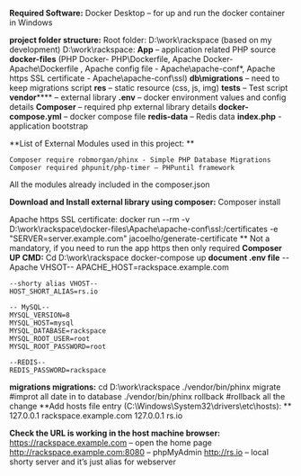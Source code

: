 **Required Software:**
	Docker Desktop – for up and run the docker container in Windows


**project folder structure:**
Root folder: D:\work\rackspace  (based on my development)
D:\work\rackspace:
	**App** – application related PHP source 
	**docker-files** (PHP Docker- PHP\Dockerfile, Apache Docker- Apache\Dockerfile , Apache config file - Apache\apache-conf\*, Apache https SSL certificate - Apache\apache-conf\ssl)
	**db\migrations** – need to keep migrations script 
	**res** – static resource (css, js, img)
	**tests** – Test script 
	**vendor****** – external library 
	**.env** – docker environment values and config details 
	**Composer** – required php external library details 
	**docker-compose.yml** – docker compose file
	**redis-data** – Redis data 
	**index.php** - application bootstrap 
	
	
**List of External Modules used in this project: **

	Composer require robmorgan/phinx - Simple PHP Database Migrations
	Composer required phpunit/php-timer – PHPuntil framework 

All the modules already included in the composer.json 

**Download and Install external library using composer:** 
 Composer install 

Apache https SSL certificate: 
docker run --rm -v D:\work\rackspace\docker-files\Apache\apache-conf\ssl:/certificates -e "SERVER=server.example.com" jacoelho/generate-certificate
** Not a mandatory, if you need to run the app https then only required 
**Composer UP CMD:**
	Cd D:\work\rackspace
	docker-compose up 
**document .env file**
	--Apache VHSOT--
	APACHE_HOST=rackspace.example.com

	--shorty alias VHOST--
	HOST_SHORT_ALIAS=rs.io

	-- MySQL--
	MYSQL_VERSION=8
	MYSQL_HOST=mysql
	MYSQL_DATABASE=rackspace
	MYSQL_ROOT_USER=root
	MYSQL_ROOT_PASSWORD=root

	--REDIS--
	REDIS_PASSWORD=rackspace

**migrations migrations:**
	cd D:\work\rackspace
	 ./vendor/bin/phinx  migrate #improt all date in to database 
	./vendor/bin/phinx  rollback #rollback all the change 
**Add hosts file entry (C:\Windows\System32\drivers\etc\hosts): **
127.0.0.1 rackspace.example.com
127.0.0.1 rs.io

**Check the URL is working in the host machine browser:**
https://rackspace.example.com – open the home page 
http://rackspace.example.com:8080 – phpMyAdmin
http://rs.io – local shorty server and  it’s just alias for webserver 
 





